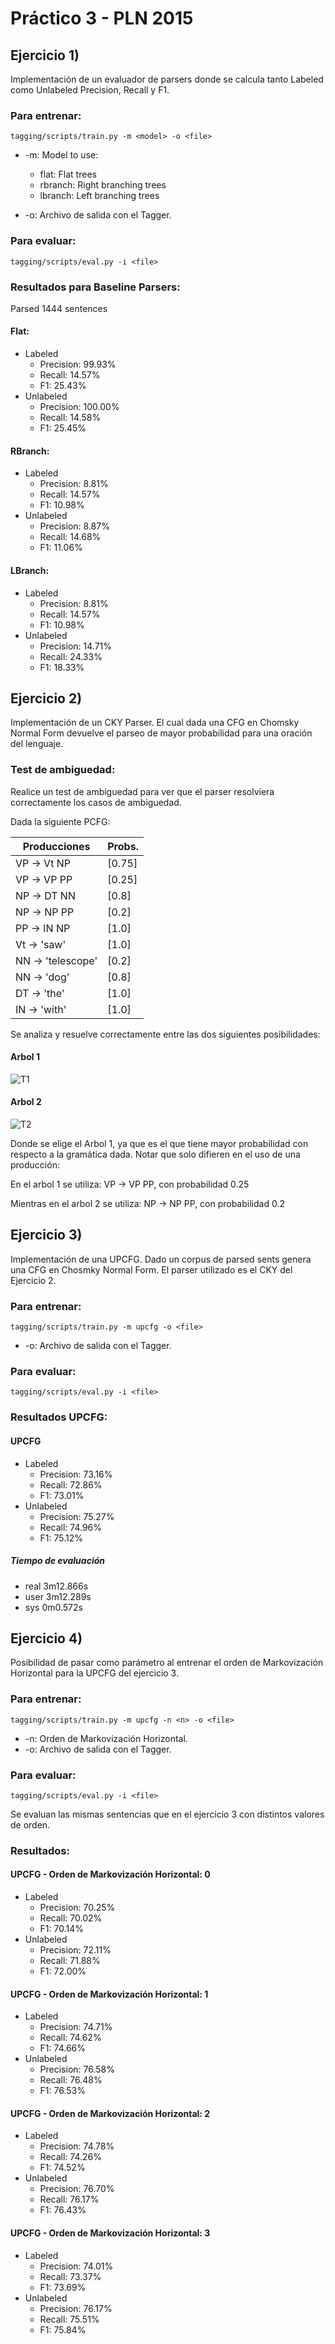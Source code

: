 Práctico 3 - PLN 2015
=====================

Ejercicio 1)
------------

Implementación de un evaluador de parsers donde se calcula tanto Labeled como Unlabeled Precision, 
Recall y F1.

### Para entrenar:

```
tagging/scripts/train.py -m <model> -o <file>
```

* -m: Model to use:
  * flat: Flat trees
  * rbranch: Right branching trees
  * lbranch: Left branching trees

* -o: Archivo de salida con el Tagger.

### Para evaluar:

```
tagging/scripts/eval.py -i <file>
```


### Resultados para Baseline Parsers:

Parsed 1444 sentences

#### Flat:

* Labeled
  * Precision: 99.93%
  * Recall: 14.57%
  * F1: 25.43%
* Unlabeled
  * Precision: 100.00%
  * Recall: 14.58%
  * F1: 25.45%


#### RBranch:

* Labeled
  * Precision: 8.81%
  * Recall: 14.57%
  * F1: 10.98%
* Unlabeled
  * Precision: 8.87%
  * Recall: 14.68%
  * F1: 11.06%

#### LBranch:

* Labeled
  * Precision: 8.81%
  * Recall: 14.57%
  * F1: 10.98%
* Unlabeled
  * Precision: 14.71%
  * Recall: 24.33%
  * F1: 18.33%

Ejercicio 2)
------------

Implementación de un CKY Parser. El cual dada una CFG en Chomsky Normal Form
devuelve el parseo de mayor probabilidad para una oración del lenguaje.

### Test de ambiguedad:

Realice un test de ambiguedad para ver que el parser resolviera correctamente 
los casos de ambiguedad.

Dada la siguiente PCFG:

| Producciones    | Probs. |
|-----------------|--------|
|VP -> Vt NP      | [0.75] |
|VP -> VP PP      | [0.25] |
|NP -> DT NN      | [0.8]  |
|NP -> NP PP      | [0.2]  |
|PP -> IN NP      | [1.0]  |
|Vt -> 'saw'      | [1.0]  |
|NN -> 'telescope'| [0.2]  |
|NN -> 'dog'      | [0.8]  |
|DT -> 'the'      | [1.0]  |
|IN -> 'with'     | [1.0]  |

Se analiza y resuelve correctamente entre las dos siguientes posibilidades:

#### Arbol 1

![T1](https://github.com/DiegoPiloni/PLN-2015/raw/practico3/parsing/Images/t1 "Arbol 1")

#### Arbol 2

![T2](https://github.com/DiegoPiloni/PLN-2015/raw/practico3/parsing/Images/t2 "Arbol 2")

Donde se elige el Arbol 1, ya que es el que tiene mayor probabilidad con respecto a la gramática dada.
Notar que solo difieren en el uso de una producción:

En el arbol 1 se utiliza: VP -> VP PP, con probabilidad 0.25

Mientras en el arbol 2 se utiliza: NP -> NP PP, con probabilidad 0.2

Ejercicio 3)
------------

Implementación de una UPCFG.
Dado un corpus de parsed sents genera una CFG en Chosmky Normal Form.
El parser utilizado es el CKY del Ejercicio 2.

### Para entrenar:

```
tagging/scripts/train.py -m upcfg -o <file>
```

* -o: Archivo de salida con el Tagger.

### Para evaluar:

```
tagging/scripts/eval.py -i <file>
```

### Resultados UPCFG:

#### UPCFG

* Labeled
  * Precision: 73.16%
  * Recall: 72.86%
  * F1: 73.01%
* Unlabeled
  * Precision: 75.27%
  * Recall: 74.96%
  * F1: 75.12%

##### Tiempo de evaluación

* real  3m12.866s
* user  3m12.289s
* sys 0m0.572s

Ejercicio 4)
------------

Posibilidad de pasar como parámetro al entrenar el orden de Markovización Horizontal
para la UPCFG del ejercicio 3.

### Para entrenar:

```
tagging/scripts/train.py -m upcfg -n <n> -o <file>
```
* -n: Orden de Markovización Horizontal.
* -o: Archivo de salida con el Tagger.

### Para evaluar:

```
tagging/scripts/eval.py -i <file>
```

Se evaluan las mismas sentencias que en el ejercicio 3 con distintos valores de orden.

### Resultados:

#### UPCFG - Orden de Markovización Horizontal: 0

* Labeled
  * Precision: 70.25% 
  * Recall: 70.02% 
  * F1: 70.14% 
* Unlabeled
  * Precision: 72.11% 
  * Recall: 71.88% 
  * F1: 72.00% 

#### UPCFG - Orden de Markovización Horizontal: 1

* Labeled
  * Precision: 74.71% 
  * Recall: 74.62% 
  * F1: 74.66% 
* Unlabeled
  * Precision: 76.58% 
  * Recall: 76.48% 
  * F1: 76.53% 

#### UPCFG - Orden de Markovización Horizontal: 2

* Labeled
  * Precision: 74.78% 
  * Recall: 74.26% 
  * F1: 74.52% 
* Unlabeled
  * Precision: 76.70% 
  * Recall: 76.17% 
  * F1: 76.43%

#### UPCFG - Orden de Markovización Horizontal: 3

* Labeled
  * Precision: 74.01% 
  * Recall: 73.37% 
  * F1: 73.69% 
* Unlabeled
  * Precision: 76.17% 
  * Recall: 75.51% 
  * F1: 75.84%
